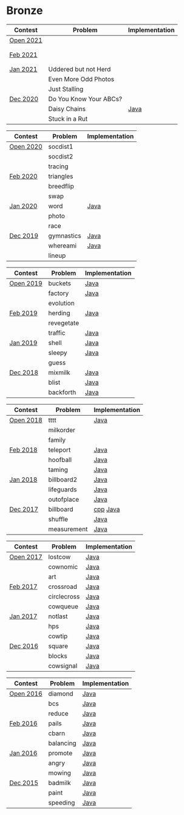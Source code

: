 # Bronze
| Contest                                                    | Problem | Implementation |
|------------------------------------------------------------|---------|----------------|
| [Open 2021](http://usaco.org/index.php?page=open20results) |  | |  
|                                                            |  | |
|                                                            |  | |
| [Feb 2021](http:s//usaco.org/index.php?page=feb20results)  |  | |
|                                                            |  | |
|                                                            |  | |
| [Jan 2021](http://usaco.org/index.php?page=jan20results)   | Uddered but not Herd | |
|                                                            | Even More Odd Photos | | 
|                                                            | Just Stalling | | 
| [Dec 2020](http://usaco.org/index.php?page=dec20results)   | Do You Know Your ABCs? | |
|                                                            | Daisy Chains | [Java][daisy.java] |
|                                                            | Stuck in a Rut | |

[daisy.java]: 2020-2021/Dec%202020/Bronze/daisy.java


| Contest                                                    | Problem | Implementation |
|------------------------------------------------------------|---------|----------------|
| [Open 2020](http://usaco.org/index.php?page=open20results) | socdist1 | |
|                                                            | socdist2 | |
|                                                            | tracing | |
| [Feb 2020](http://usaco.org/index.php?page=feb20results)   | triangles | |
|                                                            | breedflip | |
|                                                            | swap | |
| [Jan 2020](http://usaco.org/index.php?page=jan20results)   | word | [Java][word.java] |
|                                                            | photo | |
|                                                            | race |
| [Dec 2019](http://usaco.org/index.php?page=dec19results)   | gymnastics | [Java][gymnastics.java] |
|                                                            | whereami | [Java][whereami.java] | 
|                                                            | lineup | |

[word.java]: 2019-2020/Jan%202020/Bronze/word.java
[gymnastics.java]: 2019-2020/Dec%202019/Bronze/gymnastics.java
[whereami.java]: 2019-2020/Dec%202019/Bronze/whereami.java


| Contest                                                    | Problem | Implementation |
|------------------------------------------------------------|---------|----------------|
| [Open 2019](http://usaco.org/index.php?page=open19results) | buckets | [Java][buckets.java] |
|                                                            | factory | [Java][factory.java] | 
|                                                            | evolution | |
| [Feb 2019](http://usaco.org/index.php?page=feb19results)   | herding | [Java][herding.java] |
|                                                            | revegetate | |
|                                                            | traffic | [Java][traffic.java] | 
| [Jan 2019](http://usaco.org/index.php?page=jan19results)   | shell | [Java][shell.java] |
|                                                            | sleepy | [Java][sleepy.java] |
|                                                            | guess | | 
| [Dec 2018](http://usaco.org/index.php?page=dec18results)   | mixmilk | [Java][mixmilk.java] |
|                                                            | blist | [Java][blist.java] | 
|                                                            | backforth | [Java][backforth.java] |

[buckets.java]: 2018-2019/Open%202019/Bronze/buckets.java
[factory.java]: 2018-2019/Open%202019/Bronze/factory.java
[herding.java]: 2018-2019/Feb%202019/Bronze/herding.java
[traffic.java]: 2018-2019/Feb%202019/Bronze/traffic.java
[shell.java]: 2018-2019/Jan%202019/Bronze/shell.java
[sleepy.java]: 2018-2019/Jan%202019/Bronze/sleepy.java
[mixmilk.java]: 2018-2019/Dec%202018/Bronze/mixmilk.java
[blist.java]: 2018-2019/Dec%202018/Bronze/blist.java
[backforth.java]: 2018-2019/Dec%202018/Bronze/backforth.java


| Contest                                                    | Problem | Implementation |
|------------------------------------------------------------|---------|----------------|
| [Open 2018](http://usaco.org/index.php?page=open18results) | tttt | [Java][tttt.java] |
|                                                            | milkorder | | 
|                                                            | family | |
| [Feb 2018](http://usaco.org/index.php?page=feb18results)   | teleport | [Java][teleport.java] |
|                                                            | hoofball | [Java][hoofball.java] |
|                                                            | taming | [Java][taming.java] | 
| [Jan 2018](http://usaco.org/index.php?page=jan18results)   | billboard2 | [Java][billboard2.java] |
|                                                            | lifeguards | [Java][lifeguards.java] |
|                                                            | outofplace | [Java][outofplace.java] |
| [Dec 2017](http://usaco.org/index.php?page=dec17results)   | billboard | [cpp][billboard.cpp] [Java][billboard.java] |
|                                                            | shuffle | [Java][shuffle.java] | 
|                                                            | measurement | [Java][measurement.java] |

[tttt.java]: 2017-2018/Open%202018/Bronze/tttt.java
[teleport.java]: 2017-2018/Feb%202018/Bronze/teleport.java
[hoofball.java]: 2017-2018/Feb%202018/Bronze/hoofball.java
[taming.java]: 2017-2018/Feb%202018/Bronze/taming.java
[billboard2.java]: 2017-2018/Jan%202018/Bronze/billboard2.java
[lifeguards.java]: 2017-2018/Jan%202018/Bronze/lifeguards.java
[outofplace.java]: 2017-2018/Jan%202018/Bronze/outofplace.java
[billboard.cpp]: 2017-2018/Dec%202017/Bronze/billboard.cpp
[billboard.java]: 2017-2018/Dec%202017/Bronze/billboard.java
[shuffle.java]: 2017-2018/Dec%202017/Bronze/shuffle.java
[measurement.java]: 2017-2018/Dec%202017/Bronze/measurement.java


| Contest                                                    | Problem | Implementation |
|------------------------------------------------------------|---------|----------------|
| [Open 2017](http://usaco.org/index.php?page=open17results) | lostcow | [Java][lostcow.java] |
|                                                            | cownomic | [Java][cownomic.java] |
|                                                            | art | [Java][art.java] |
| [Feb 2017](http://usaco.org/index.php?page=feb17results)   | crossroad | [Java][crossroad.java] |
|                                                            | circlecross | [Java][circlecross.java] |
|                                                            | cowqueue | [Java][cowqueue.java] |
| [Jan 2017](http://usaco.org/index.php?page=jan17results)   | notlast | [Java][notlast.java] | 
|                                                            | hps | [Java][hps.java] | 
|                                                            | cowtip | [Java][cowtip.java] |
| [Dec 2016](http://usaco.org/index.php?page=dec16results)   | square | [Java][square.java] |
|                                                            | blocks | [Java][blocks.java] | 
|                                                            | cowsignal | [Java][cowsignal.java] |

[lostcow.java]: 2016-2017/Open%202017/Bronze/lostcow.java
[cownomic.java]: 2016-2017/Open%202017/Bronze/cownomic.java
[art.java]: 2016-2017/Open%202017/Bronze/art.java
[crossroad.java]: 2016-2017/Feb%202017/Bronze/crossroad.java
[circlecross.java]: 2016-2017/Feb%202017/Bronze/circlecross.java
[cowqueue.java]: 2016-2017/Feb%202017/Bronze/cowqueue.java
[notlast.java]: 2016-2017/Jan%202017/Bronze/notlast.java
[hps.java]: 2016-2017/Jan%202017/Bronze/hps.java
[cowtip.java]: 2016-2017/Jan%202017/Bronze/cowtip.java
[square.java]: 2016-2017/Dec%202016/Bronze/square.java
[blocks.java]: 2016-2017/Dec%202016/Bronze/blocks.java
[cowsignal.java]: 2016-2017/Dec%202016/Bronze/cowsignal.java


| Contest                                                    | Problem | Implementation |
|------------------------------------------------------------|---------|----------------|
| [Open 2016](http://usaco.org/index.php?page=open16results) | diamond | [Java][diamond.java] | 
|                                                            | bcs | [Java][bcs.java] | 
|                                                            | reduce | [Java][reduce.java] |
| [Feb 2016](http://usaco.org/index.php?page=feb16results)   | pails | [Java][pails.java] | 
|                                                            | cbarn | [Java][cbarn.java] |
|                                                            | balancing | [Java][balancing.java] |
| [Jan 2016](http://usaco.org/index.php?page=jan16results)   | promote | [Java][promote.java] |
|                                                            | angry | [Java][angry.java] |
|                                                            | mowing | [Java][mowing.java] |
| [Dec 2015](http://usaco.org/index.php?page=dec15results)   | badmilk | [Java][badmilk.java] |
|                                                            | paint | [Java][paint.java] |
|                                                            | speeding | [Java][speeding.java] | 

[diamond.java]: 2015-2016/Open%202016/Bronze/diamond.java
[bcs.java]: 2015-2016/Open%202016/Bronze/bcs.java
[reduce.java]: 2015-2016/Open%202016/Bronze/reduce.java
[pails.java]: 2015-2016/Feb%202016/Bronze/pails.java
[cbarn.java]: 2015-2016/Feb%202016/Bronze/cbarn.java
[balancing.java]: 2015-2016/Feb%202016/Bronze/balancing.java
[promote.java]: 2015-2016/Jan%202016/Bronze/promote.java
[angry.java]: 2015-2016/Jan%202016/Bronze/angry.java
[mowing.java]: 2015-2016/Jan%202016/Bronze/mowing.java
[badmilk.java]: 2015-2016/Dec%202015/Bronze/badmilk.java
[paint.java]: 2015-2016/Dec%202015/Bronze/paint.java
[speeding.java]: 2015-2016/Dec%202015/Bronze/speeding.java
